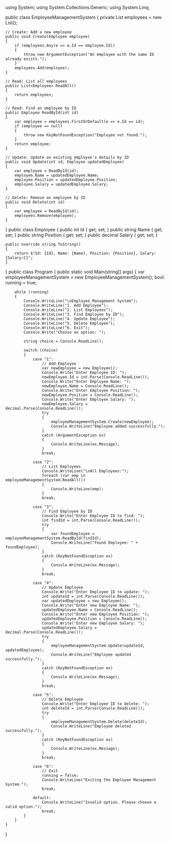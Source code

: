 using System;
using System.Collections.Generic;
using System.Linq;

public class EmployeeManagementSystem
{
    private List<Employee> employees = new List<Employee>();

    // Create: Add a new employee
    public void Create(Employee employee)
    {
        if (employees.Any(e => e.Id == employee.Id))
        {
            throw new ArgumentException("An employee with the same ID already exists.");
        }
        employees.Add(employee);
    }

    // Read: List all employees
    public List<Employee> ReadAll()
    {
        return employees;
    }

    // Read: Find an employee by ID
    public Employee ReadById(int id)
    {
        var employee = employees.FirstOrDefault(e => e.Id == id);
        if (employee == null)
        {
            throw new KeyNotFoundException("Employee not found.");
        }
        return employee;
    }

    // Update: Update an existing employee's details by ID
    public void Update(int id, Employee updatedEmployee)
    {
        var employee = ReadById(id);
        employee.Name = updatedEmployee.Name;
        employee.Position = updatedEmployee.Position;
        employee.Salary = updatedEmployee.Salary;
    }

    // Delete: Remove an employee by ID
    public void Delete(int id)
    {
        var employee = ReadById(id);
        employees.Remove(employee);
    }
}
public class Employee
{
    public int Id { get; set; }
    public string Name { get; set; }
    public string Position { get; set; }
    public decimal Salary { get; set; }

    public override string ToString()
    {
        return $"Id: {Id}, Name: {Name}, Position: {Position}, Salary: {Salary:C}";
    }
}
public class Program
{
    public static void Main(string[] args)
    {
        var employeeManagementSystem = new EmployeeManagementSystem();
        bool running = true;

        while (running)
        {
            Console.WriteLine("\nEmployee Management System");
            Console.WriteLine("1. Add Employee");
            Console.WriteLine("2. List Employees");
            Console.WriteLine("3. Find Employee by ID");
            Console.WriteLine("4. Update Employee");
            Console.WriteLine("5. Delete Employee");
            Console.WriteLine("6. Exit");
            Console.Write("Choose an option: ");

            string choice = Console.ReadLine();

            switch (choice)
            {
                case "1":
                    // Add Employee
                    var newEmployee = new Employee();
                    Console.Write("Enter Employee ID: ");
                    newEmployee.Id = int.Parse(Console.ReadLine());
                    Console.Write("Enter Employee Name: ");
                    newEmployee.Name = Console.ReadLine();
                    Console.Write("Enter Employee Position: ");
                    newEmployee.Position = Console.ReadLine();
                    Console.Write("Enter Employee Salary: ");
                    newEmployee.Salary = decimal.Parse(Console.ReadLine());
                    try
                    {
                        employeeManagementSystem.Create(newEmployee);
                        Console.WriteLine("Employee added successfully.");
                    }
                    catch (ArgumentException ex)
                    {
                        Console.WriteLine(ex.Message);
                    }
                    break;

                case "2":
                    // List Employees
                    Console.WriteLine("\nAll Employees:");
                    foreach (var emp in employeeManagementSystem.ReadAll())
                    {
                        Console.WriteLine(emp);
                    }
                    break;

                case "3":
                    // Find Employee by ID
                    Console.Write("Enter Employee ID to find: ");
                    int findId = int.Parse(Console.ReadLine());
                    try
                    {
                        var foundEmployee = employeeManagementSystem.ReadById(findId);
                        Console.WriteLine("Found Employee: " + foundEmployee);
                    }
                    catch (KeyNotFoundException ex)
                    {
                        Console.WriteLine(ex.Message);
                    }
                    break;

                case "4":
                    // Update Employee
                    Console.Write("Enter Employee ID to update: ");
                    int updateId = int.Parse(Console.ReadLine());
                    var updatedEmployee = new Employee();
                    Console.Write("Enter new Employee Name: ");
                    updatedEmployee.Name = Console.ReadLine();
                    Console.Write("Enter new Employee Position: ");
                    updatedEmployee.Position = Console.ReadLine();
                    Console.Write("Enter new Employee Salary: ");
                    updatedEmployee.Salary = decimal.Parse(Console.ReadLine());
                    try
                    {
                        employeeManagementSystem.Update(updateId, updatedEmployee);
                        Console.WriteLine("Employee updated successfully.");
                    }
                    catch (KeyNotFoundException ex)
                    {
                        Console.WriteLine(ex.Message);
                    }
                    break;

                case "5":
                    // Delete Employee
                    Console.Write("Enter Employee ID to delete: ");
                    int deleteId = int.Parse(Console.ReadLine());
                    try
                    {
                        employeeManagementSystem.Delete(deleteId);
                        Console.WriteLine("Employee deleted successfully.");
                    }
                    catch (KeyNotFoundException ex)
                    {
                        Console.WriteLine(ex.Message);
                    }
                    break;

                case "6":
                    // Exit
                    running = false;
                    Console.WriteLine("Exiting the Employee Management System.");
                    break;

                default:
                    Console.WriteLine("Invalid option. Please choose a valid option.");
                    break;
            }
        }
    }
}
